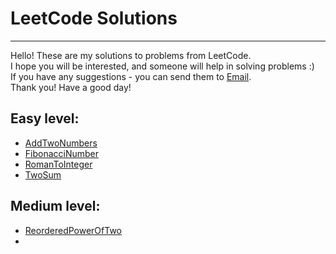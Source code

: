 # LeetCode Solutions

---
Hello! These are my solutions to problems from LeetCode.  
I hope you will be interested, and someone will help in solving problems :)  
If you have any suggestions - you can send them to [Email](viktorovio@yahoo.com).  
Thank you! Have a good day!

## Easy level:
- [AddTwoNumbers](https://github.com/ViktorovIO/LeetCode/tree/master/src/Problems/Easy/AddTwoNumbers)
- [FibonacciNumber](https://github.com/ViktorovIO/LeetCode/tree/master/src/Problems/Easy/FibonacciNumber)
- [RomanToInteger](https://github.com/ViktorovIO/LeetCode/tree/master/src/Problems/Easy/RomanToInteger)
- [TwoSum](https://github.com/ViktorovIO/LeetCode/tree/master/src/Problems/Easy/TwoSum)

## Medium level:
- [ReorderedPowerOfTwo](https://github.com/ViktorovIO/LeetCode/blob/master/src/Problems/Medium/ReorderedPowerOfTwo/)
- 